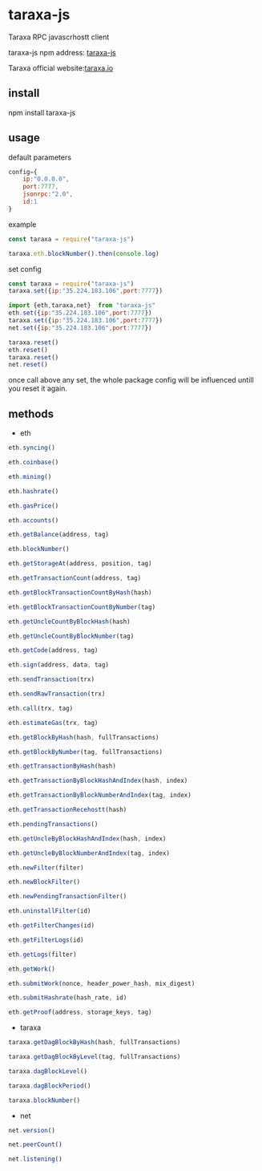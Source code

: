 # taraxa-js
Taraxa RPC javascrhostt client  

taraxa-js npm address: [taraxa-js](https://www.npmjs.com/package/taraxa-js)  

Taraxa official website:[taraxa.io](https://taraxa.io)  

## install
npm install taraxa-js

## usage
default parameters
``` js
config={
    ip:"0.0.0.0",
    port:7777,
    jsonrpc:"2.0",
    id:1
}
```
example
``` js
const taraxa = require("taraxa-js")

taraxa.eth.blockNumber().then(console.log)

```
set config
``` js
const taraxa = require("taraxa-js")
taraxa.set({ip:"35.224.183.106",port:7777})

import {eth,taraxa,net}  from "taraxa-js"
eth.set({ip:"35.224.183.106",port:7777})
taraxa.set({ip:"35.224.183.106",port:7777})
net.set({ip:"35.224.183.106",port:7777})

taraxa.reset()
eth.reset()
taraxa.reset()
net.reset()

```
once call above any set, the whole package config will be influenced untill you reset it again.

## methods
- eth
``` js
eth.syncing()

eth.coinbase()

eth.mining()

eth.hashrate()

eth.gasPrice()

eth.accounts()

eth.getBalance(address, tag)

eth.blockNumber()

eth.getStorageAt(address, position, tag)

eth.getTransactionCount(address, tag)

eth.getBlockTransactionCountByHash(hash)

eth.getBlockTransactionCountByNumber(tag)

eth.getUncleCountByBlockHash(hash)

eth.getUncleCountByBlockNumber(tag)

eth.getCode(address, tag)

eth.sign(address, data, tag)

eth.sendTransaction(trx)

eth.sendRawTransaction(trx)

eth.call(trx, tag)

eth.estimateGas(trx, tag)

eth.getBlockByHash(hash, fullTransactions)

eth.getBlockByNumber(tag, fullTransactions)

eth.getTransactionByHash(hash)

eth.getTransactionByBlockHashAndIndex(hash, index)

eth.getTransactionByBlockNumberAndIndex(tag, index)

eth.getTransactionRecehostt(hash)

eth.pendingTransactions()

eth.getUncleByBlockHashAndIndex(hash, index)

eth.getUncleByBlockNumberAndIndex(tag, index)

eth.newFilter(filter)

eth.newBlockFilter()

eth.newPendingTransactionFilter()

eth.uninstallFilter(id)

eth.getFilterChanges(id)

eth.getFilterLogs(id)

eth.getLogs(filter)

eth.getWork()

eth.submitWork(nonce, header_power_hash, mix_digest)

eth.submitHashrate(hash_rate, id)

eth.getProof(address, storage_keys, tag)
```

- taraxa
``` js
taraxa.getDagBlockByHash(hash, fullTransactions)

taraxa.getDagBlockByLevel(tag, fullTransactions)

taraxa.dagBlockLevel()

taraxa.dagBlockPeriod()

taraxa.blockNumber()
```

- net
``` js
net.version()

net.peerCount()

net.listening()
```